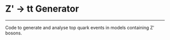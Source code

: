 # Z' -> tt Generator

---

Code to generate and analyse top quark events in models containing Z' bosons.
